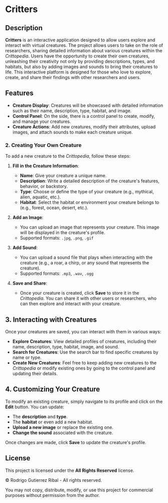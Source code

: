 # Critters

## Description
**Critters** is an interactive application designed to allow users explore and interact with virtual creatures. The project allows users to take on the role of researchers, sharing detailed information about various creatures within the _Crittopedia_. Users have the opportunity to create their own creatures, unleashing their creativity not only by providing descriptions, types, and habitats, but also by adding images and sounds to bring their creatures to life. This interactive platform is designed for those who love to explore, create, and share their findings with other researchers and users.


## Features
- **Creature Display**: Creatures will be showcased with detailed information such as their name, description, type, habitat, and image.
- **Control Panel**: On the side, there is a control panel to create, modify, and manage your creatures.
- **Creature Actions**: Add new creatures, modify their attributes, upload images, and attach sounds to make each creature unique.


### 2. Creating Your Own Creature
To add a new creature to the _Crittopedia_, follow these steps:

1. **Fill in the Creature Information**:
   - **Name**: Give your creature a unique name.
   - **Description**: Write a detailed description of the creature's features, behavior, or backstory.
   - **Type**: Choose or define the type of your creature (e.g., mythical, alien, aquatic, etc.).
   - **Habitat**: Select the habitat or environment your creature belongs to (e.g., forest, ocean, desert, etc.).

2. **Add an Image**:
   - You can upload an image that represents your creature. This image will be displayed in the creature's profile.
   - Supported formats: `.jpg`, `.png`, `.gif`

3. **Add Sound**:
   - You can upload a sound file that plays when interacting with the creature (e.g., a roar, a chirp, or any sound that represents the creature).
   - Supported formats: `.mp3`, `.wav`, `.ogg`

4. **Save and Share**:
   - Once your creature is created, click **Save** to store it in the _Crittopedia_. You can share it with other users or researchers, who can then explore and interact with your creature.

## 3. Interacting with Creatures
Once your creatures are saved, you can interact with them in various ways:

- **Explore Creatures**: View detailed profiles of creatures, including their name, description, type, habitat, image, and sound.
- **Search for Creatures**: Use the search bar to find specific creatures by name or type.
- **Create New Creatures**: Feel free to keep adding new creatures to the _Crittopedia_ or modify existing ones by going to the control panel and updating their details.

## 4. Customizing Your Creature
To modify an existing creature, simply navigate to its profile and click on the **Edit** button. You can update:

- The **description** and **type**.
- The **habitat** or even add a new habitat.
- **Upload a new image** or replace the existing one.
- **Change the sound** associated with the creature.

Once changes are made, click **Save** to update the creature's profile.

## License

This project is licensed under the **All Rights Reserved** license. 

© Rodrigo Gutierrez Ribal - All rights reserved.

You may not copy, distribute, modify, or use this project for commercial purposes without permission from the author.